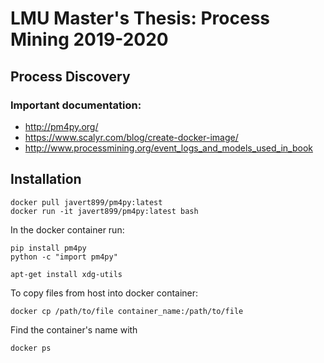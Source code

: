 # LMU Master's Thesis: Process Mining 2019-2020
## Process Discovery

### Important documentation: 

- http://pm4py.org/
- https://www.scalyr.com/blog/create-docker-image/
- http://www.processmining.org/event_logs_and_models_used_in_book

## Installation 

```
docker pull javert899/pm4py:latest
docker run -it javert899/pm4py:latest bash

```
In the docker container run: 
```
pip install pm4py
python -c "import pm4py"

apt-get install xdg-utils
```
To copy files from host into docker container: 
```
docker cp /path/to/file container_name:/path/to/file
```
Find the container's name with 
```
docker ps
```
